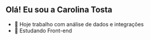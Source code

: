 ## Olá! Eu sou a Carolina Tosta 

- 💼 Hoje trabalho com análise de dados e integrações
- 🌱 Estudando Front-end

